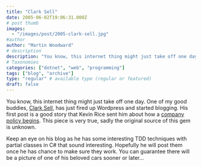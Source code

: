 ```yaml
---
title: "Clark Sell"
date: 2005-06-02T19:06:31.000Z
# post thumb
images:
  - "/images/post/2005-clark-sell.jpg"
#author
author: "Martin Woodward"
# description
description: "You know, this internet thing might just take off one day."
# Taxonomies
categories: ["dotnet", "web", "programming"]
tags: ["blog", "archive"]
type: "regular" # available type (regular or featured)
draft: false
---
```

You know, this internet thing might just take off one day.  One of my good buddies, [Clark Sell](http://www.csell.net), has just fired up Wordpress and started blogging.  His first post is a good story that Kevin Rice sent him about how a [company policy begins](http://csell.net/?p=6).  This piece is very true, sadly the original source of this gem is unknown.  

Keep an eye on his blog as he has some interesting TDD techniques with partial classes in C# that sound interesting.  Hopefully he will post them once he has chance to make sure they work.  You can guarantee there will be a picture of one of his beloved cars sooner or later...